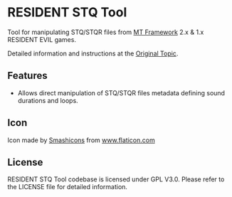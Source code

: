 RESIDENT STQ Tool
=======================

Tool for manipulating STQ/STQR files from [MT Framework](https://en.wikipedia.org/wiki/MT_Framework) 2.x & 1.x RESIDENT EVIL games.

Detailed information and instructions at the [Original Topic](https://residentevilmodding.boards.net/thread/13998/resident-evil-stq-editor).

## Features

* Allows direct manipulation of STQ/STQR files metadata defining sound durations and loops.

## Icon

<div>Icon made by <a href="https://www.flaticon.com/authors/smashicons" title="Smashicons">Smashicons</a> from <a href="https://www.flaticon.com/" title="Flaticon">www.flaticon.com</a></div>

## License

RESIDENT STQ Tool codebase is  licensed under GPL V3.0.
Please refer to the LICENSE file for detailed information.
